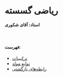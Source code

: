 # ریاضی گسسته

#### استاد: آقای شکوری
<br/>

#### فهرست:
* [ترکیبیات](part1.html)
* [توابع مولد](part2.html)
* [رابطه‌های بازگشتی](part3.html)